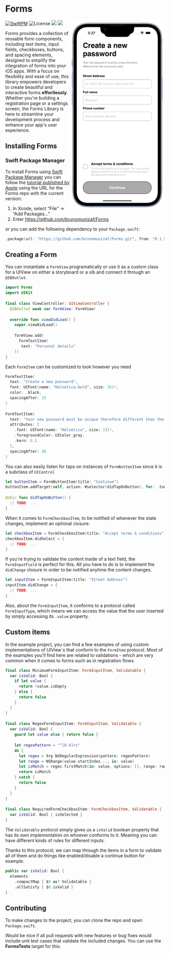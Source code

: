 # Forms
<img align="right" width="300" height="auto" src="Example/screenshot.png">


[![SwiftPM](https://img.shields.io/badge/SPM-supported-DE5C43.svg?style=flat)](https://swift.org/package-manager/)
![License](https://img.shields.io/badge/License-MIT-blue)
[![](https://img.shields.io/endpoint?url=https%3A%2F%2Fswiftpackageindex.com%2Fapi%2Fpackages%2Fbrunomunizaf%2FForms%2Fbadge%3Ftype%3Dswift-versions)](https://swiftpackageindex.com/brunomunizaf/Forms)
[![](https://img.shields.io/endpoint?url=https%3A%2F%2Fswiftpackageindex.com%2Fapi%2Fpackages%2Fbrunomunizaf%2FForms%2Fbadge%3Ftype%3Dplatforms)](https://swiftpackageindex.com/brunomunizaf/Forms)

Forms provides a collection of reusable form components, including text items, input fields, checkboxes, buttons, and spacing elements, designed to simplify the integration of forms into your iOS apps. With a focus on flexibility and ease of use, this library empowers developers to create beautiful and interactive forms **effortlessly**. Whether you're building a registration page or a settings screen, the Forms Library is here to streamline your development process and enhance your app's user experience.

## Installing Forms
### Swift Package Manager

To install Forms using [Swift Package Manager](https://github.com/apple/swift-package-manager) you can follow the [tutorial published by Apple](https://developer.apple.com/documentation/xcode/adding_package_dependencies_to_your_app) using the URL for the Forms repo with the current version:

1. In Xcode, select “File” → “Add Packages...”
1. Enter https://github.com/brunomunizaf/Forms

or you can add the following dependency to your `Package.swift`:

```swift
.package(url: "https://github.com/brunomunizaf/Forms.git", from: "0.1.5")
```

## Creating a Form

You can instantiate a `FormView` programatically or use it as a custom class for a UIView on either a storyboard or a xib and connect it through an `@IBOutlet`.

```swift
import Forms
import UIKit

final class ViewController: UIViewController {
  @IBOutlet weak var formView: FormView!

  override func viewDidLoad() {
    super.viewDidLoad()

    formView.add(
      FormTextItem(
       text: "Personal details"
    ))
}
```

Each `FormItem` can be customized to look however you need

```swift
FormTextItem(
  text: "Create a new password",
  font: UIFont(name: "Helvetica-bold", size: 35)!,
  color: .black,
  spacingAfter: 15
)

FormTextItem(
  text: "Your new password must be unique therefore different than the previously used.",
  attributes: [
    .font: UIFont(name: "Helvetica", size: 13)!,
    .foregroundColor: UIColor.gray,
    .kern: 0.1
  ],
  spacingAfter: 30
)
```

You can also easily listen for taps on instances of `FormButtonItem` since it is a subclass of `UIControl`

```swift
let buttonItem = FormButtonItem(title: "Continue")
buttonItem.addTarget(self, action: #selector(didTapOnButton), for: .touchUpInside)

@objc func didTapOnButton() {
  // TODO: ...
}
```

When it comes to `FormCheckboxItem`, to be notified of whenever the state changes, implement an optional closure:

```swift
let checkboxItem = FormCheckboxItem(title: "Accept terms & conditions")
checkboxItem.didSelect = {
  // TODO: ...
}
```

If you're trying to validate the content inside of a text field, the `FormInputField` is perfect for this. All you have to do is to implement the `didChange` closure in order to be notified anytime the content changes.


```swift
let inputItem = FormInputItem(title: "Street Address")
inputItem.didChange = {
  // TODO: ...
}
```

Also, about the `FormInputItem`, it conforms to a protocol called `FormInputType`, which means we can access the value that the user inserted by simply accessing its `.value` property.

## Custom items

In the example project, you can find a few examples of using custom implementations of UIView\`s that conform to the `FormItem` protocol. Most of the examples you'll find here are related to validations - which are very common when it comes to forms such as in registration flows.

```swift
final class MinimumFormInputItem: FormInputItem, Validatable {
  var isValid: Bool {
    if let value {
      return !value.isEmpty
    } else {
      return false
    }
  }
}

final class RegexFormInputItem: FormInputItem, Validatable {
  var isValid: Bool {
    guard let value else { return false }

    let regexPattern = "^[0-9]+$"
    do {
      let regex = try NSRegularExpression(pattern: regexPattern)
      let range = NSRange(value.startIndex..., in: value)
      let isMatch = regex.firstMatch(in: value, options: [], range: range) != nil
      return isMatch
    } catch {
      return false
    }
  }
}

final class RequiredFormCheckboxItem: FormCheckboxItem, Validatable {
  var isValid: Bool { isSelected }
}

```

The `Validatable` protocol simply gives us a `isValid` boolean property that has its own implementation on whoever conforms to it. Meaning you can have different kinds of rules for different inputs.

Thanks to this protocol, we can map through the items in a form to validate all of them and do things like enabled/disable a continue button for example.

```swift
public var isValid: Bool {
  elements
    .compactMap { $0 as? Validatable }
    .allSatisfy { $0.isValid }
}
```

## Contributing

To make changes to the project, you can clone the repo and open `Package.swift`.

Would be nice if all pull requests with new features or bug fixes would include unit test cases that validate the included changes. You can use the **FormsTests** target for this.
